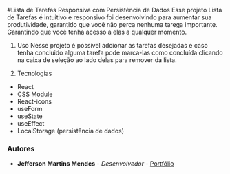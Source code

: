 #Lista de Tarefas Responsiva com Persistência de Dados
Esse projeto Lista de Tarefas é intuitivo e responsivo  foi desenvolvindo para aumentar sua produtividade, garantido que você não perca nenhuma tarega importante.
Garantindo que você tenha acesso a elas a qualquer momento. 


1. Uso 
  Nesse projeto é possivel adcionar as tarefas desejadas e caso tenha concluido alguma tarefa
  pode marca-las como concluída clicando na caixa de seleção ao lado delas para remover da lista.

2. Tecnologias
  - React
  - CSS Module
  - React-icons
  - useForm
  - useState
  - useEffect
  - LocalStorage (persistência de dados)

### Autores

- **Jefferson Martins Mendes** - *Desenvolvedor* - [Portfólio](https://jeffmmartins.github.io/Portfolio-Jefferson/)
  
  
   
